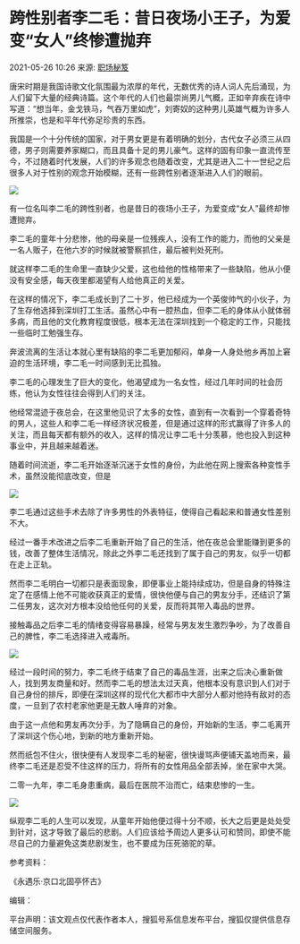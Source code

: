 # 跨性别者李二毛：昔日夜场小王子，为爱变“女人”终惨遭抛弃

2021-05-26 10:26 来源: [职场秘笈](https://www.sohu.com/a/468617988_121056528?spm=smpc.content-abroad.content.1.1730986204122qejsfGg)

唐宋时期是我国诗歌文化氛围最为浓厚的年代，无数优秀的诗人词人先后涌现，为人们留下大量的经典诗篇。这个年代的人们也最崇尚男儿气概，正如辛弃疾在诗中写道：“想当年，金戈铁马，气吞万里如虎”，刘寄奴的这种男儿英雄气概为许多人所推崇，也是和平年代弥足珍贵的东西。

我国是一个十分传统的国家，对于男女更是有着明确的划分，古代女子必须三从四德，男子则需要养家糊口，而且具备十足的男儿豪气。这样的固有印象一直流传至今，不过随着时代发展，人们的许多观念也随着改变，尤其是进入二十一世纪之后很多人对于性别的观念开始模糊，还有一些跨性别者逐渐进入人们的眼前。

![](https://p2.itc.cn/images01/20210526/643454ca273b423e9a7470dd9b050261.jpeg)

有一位名叫李二毛的跨性别者，也是昔日的夜场小王子，为爱变成“女人”最终却惨遭抛弃。

李二毛的童年十分悲惨，他的母亲是一位残疾人，没有工作的能力，而他的父亲是一名人贩子，在他六岁的时候就被警察抓住，最后被判处死刑。

就这样李二毛的生命里一直缺少父爱，这也给他的性格带来了一些缺陷，他从小便没有安全感，每天夜里都渴望有人给他真正的关爱。

在这样的情况下，李二毛成长到了二十岁，他已经成为一个英俊帅气的小伙子，为了生存他选择到深圳打工生活。虽然心中有一腔热血，但李二毛的身体从小就体弱多病，而且他的文化教育程度很低，根本无法在深圳找到一个稳定的工作，只能找一些临时工勉强生存。

奔波流离的生活让本就心里有缺陷的李二毛更加郁闷，单身一人身处他乡再加上窘迫的生活环境，李二毛一时间感到无比孤独。

李二毛的心理发生了巨大的变化，他渴望成为一名女性，经过几年时间的社会历练，他认为女性往往会得到人们的关注。

他经常混迹于夜总会，在这里他见识了太多的女性，直到有一次看到一个穿着奇特的男人，这些人和李二毛一样经济状况极差，但是通过这样的形式赢得了许多人的关注，而且每天都有额外的收入，这样的情况让李二毛十分羡慕，他也投入到这种事业中，并且越来越着迷。

随着时间流逝，李二毛开始逐渐沉迷于女性的身份，为此他在网上搜索各种变性手术，虽然没能彻底改变，但是

![](https://p5.itc.cn/images01/20210526/ae3bbc1114ba4423ba5e48083e5c559f.jpeg)

李二毛通过这些手术去除了许多男性的外表特征，使得自己看起来和普通女性差别不大。

经过一番手术改进之后李二毛重新开始了自己的生活，他在夜总会里能赚到更多的钱，改善了整体生活情况，除此之外李二毛还找到了属于自己的男友，似乎一切都在走上正轨。

然而李二毛明白一切都只是表面现象，即便事业上能持续成功，但是自身的特殊注定了在感情上他不可能收获真正的爱情，很快他便与自己的男友分手，还结识了第二任男友，这次对方根本没给他任何的关爱，反而将其带入毒品的世界。

接触毒品之后李二毛的情绪变得容易暴躁，经常与男友发生激烈争吵，为了改善自己的脾性，李二毛选择进入戒毒所。

![](https://p4.itc.cn/images01/20210526/0e9a8e07e74a483db53369a1abad083e.jpeg)

经过一段时间的努力，李二毛终于结束了自己的毒品生涯，出来之后决心重新做人，找到男友商量和好。然而李二毛的想法太过天真，他根本没有意识到人们对于自己身份的排斥，即便在深圳这样的现代化大都市中大部分人都对他持有敌对的态度，一旦到了农村老家他更是无数人唾弃的对象。

由于这一点他和男友再次分手，为了隐瞒自己的身份，开始新的生活，李二毛离开了深圳这个伤心地，到新的地方重新开始。

然而纸包不住火，很快便有人发现李二毛的秘密，很快谩骂声便铺天盖地而来，最终李二毛还是忍受不住这样的压力，将所有的女性用品全部丢掉，坐在家中大哭。

二零一九年，李二毛身患重病，最后在医院不治而亡，结束悲惨的一生。

![](https://p6.itc.cn/images01/20210526/05581d6e95e4462da273a4b3712c2553.jpeg)

纵观李二毛的人生可以发现，从童年开始他便过得十分不顺，长大之后更是处处受到针对，这才导致了最后的悲剧。人们应该给予周边人更多认可和赞同，即使不能尽自己的力量避免这类悲剧发生，也不要成为压死骆驼的草。

参考资料：

《永遇乐·京口北固亭怀古》

编辑：

平台声明：该文观点仅代表作者本人，搜狐号系信息发布平台，搜狐仅提供信息存储空间服务。